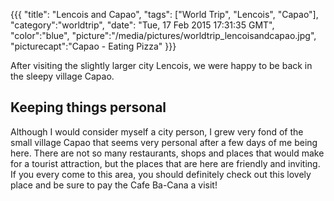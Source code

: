 {{{
  "title": "Lencois and Capao",
  "tags": ["World Trip", "Lencois", "Capao"],
  "category":"worldtrip",
  "date": "Tue, 17 Feb 2015 17:31:35 GMT",
  "color":"blue",
  "picture":"/media/pictures/worldtrip_lencoisandcapao.jpg",
  "picturecapt":"Capao - Eating Pizza"
}}}

After visiting the slightly larger city Lencois, we were happy to be back in the sleepy village Capao.
<!--more-->
## Keeping things personal
Although I would consider myself a city person, I grew very fond of the small village Capao that seems very personal
after a few days of me being here. There are not so many restaurants, shops and places that would make for a tourist attraction,
but the places that are here are friendly and inviting. If you every come to this area, you should definitely check out
this lovely place and be sure to pay the Cafe Ba-Cana a visit!

<!--gallery:media/pictures/lencoisandcapao-->

